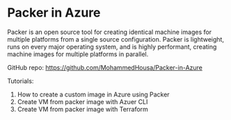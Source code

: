 # Packer in Azure
Packer is an open source tool for creating identical machine images for multiple platforms from a single source configuration. Packer is lightweight, runs on every major operating system, and is highly performant, creating machine images for multiple platforms in parallel.

GitHub repo: https://github.com/MohammedHousa/Packer-in-Azure

Tutorials:
1. How to create a custom image in Azure using Packer
2. Create VM from packer image with Azuer CLI
3. Create VM from packer image with Terraform

